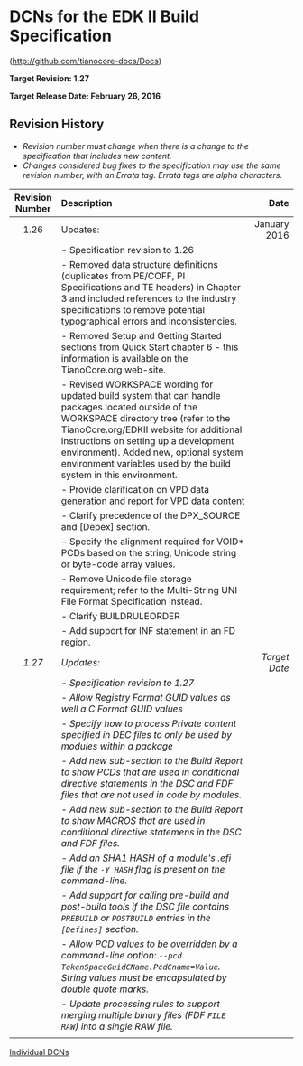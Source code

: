 # DCNs for the EDK II Build Specification

(http://github.com/tianocore-docs/Docs)

**Target Revision: 1.27**

**Target Release Date: February 26, 2016**

## Revision History

- *Revision number must change when there is a change to the specification that includes new content.*
- *Changes considered bug fixes to the specification may use the same revision number, with an Errata tag. Errata tags are alpha characters.*


| Revision Number  | Description  | Date   |
| :--: | :--- | ---: |
| 1.26 | Updates:  | January 2016 |
|   | - Specification revision to 1.26 | |
|   | - Removed data structure definitions (duplicates from PE/COFF, PI Specifications and TE headers) in Chapter 3 and included references to the industry specifications to remove potential typographical errors and inconsistencies. |   |
|   | - Removed Setup and Getting Started sections from Quick Start chapter 6 - this information is available on the TianoCore.org web-site. |   |
|   | - Revised WORKSPACE wording for updated build system that can handle packages located outside of the WORKSPACE directory tree (refer to the TianoCore.org/EDKII website for additional instructions on setting up a development environment). Added new, optional system environment variables used by the build system in this environment. |  |
|   | - Provide clarification on VPD data generation and report for VPD data content |   |
|   | - Clarify precedence of the DPX_SOURCE and [Depex] section. |   |
|   | - Specify the alignment required for VOID* PCDs based on the string, Unicode string or byte-code array values. |   |
|   | - Remove Unicode file storage requirement; refer to the Multi-String UNI File Format Specification instead. |   |
|   | - Clarify BUILDRULEORDER |   |
|   | - Add support for INF statement in an FD region. |   |
| *1.27* | *Updates:* | *Target Date* |
|   | *- Specification revision to 1.27* |  |
|   | *- Allow Registry Format GUID values as well a C Format GUID values* |   |
|   | *- Specify how to process Private content specified in DEC files to only be used by modules within a package* |   |
|   | *- Add new sub-section to the Build Report to show PCDs that are used in conditional directive statements in the DSC and FDF files that are not used in code by modules.* |  | 
|   | *- Add new sub-section to the Build Report to show MACROS that are used in conditional directive statemens in the DSC and FDF files.* |   |
|   | *- Add an SHA1 HASH of a module's .efi file if the ```-Y HASH``` flag is present on the command-line.* |   |
|   | *- Add support for calling pre-build and post-build tools if the DSC file contains ```PREBUILD``` or ```POSTBUILD``` entries in the ```[Defines]``` section.* |   |
|   | *- Allow PCD values to be overridden by a command-line option: ```--pcd TokenSpaceGuidCName.PcdCname=Value```. String values must be encapsulated by double quote marks.* |   |
|   | *- Update processing rules to support merging multiple binary files (FDF ```FILE RAW```) into a single RAW file.* |   |
|   |   |   |


[Individual DCNs](SUMMARY.md)